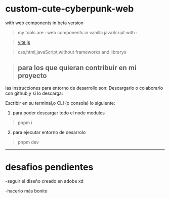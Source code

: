# custom-cute-cyberpunk-web
with web components in beta version  

>my tools are : web components in vanilla javaScript with :

 >[vite  js](https://vitejs.dev/)
 
 >css,html,javaScript,without frameworks and librarys

>##  **para los que quieran contribuir en mi proyecto**
las instrucciones para entorno de desarrollo son:
Descargarlo o colaborarlo con github,y si lo descarga:


Escribir en su terminal,o CLI (o consola) lo siguiente:


1)   para poder descargar todo el node modules

>pnpm i

2) para ejecutar entorno de desarrolo

>pnpm dev
----------------
# desafios pendientes

-seguir el diseño creado en adobe xd

-hacerlo más bonito